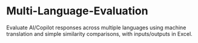 # Multi-Language-Evaluation
Evaluate AI/Copilot responses across multiple languages using machine translation and simple similarity comparisons, with inputs/outputs in Excel.
